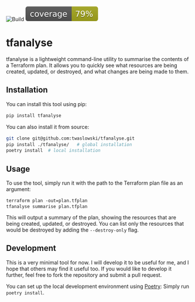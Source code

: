 ![Build](https://github.com/twaslowski/tfanalyse/actions/workflows/test.yml/badge.svg)
![Coverage](./test/coverage.svg)

# tfanalyse

tfanalyse is a lightweight command-line utility to summarise the contents of a Terraform plan.
It allows you to quickly see what resources are being created, updated, or destroyed, and what changes are being made to them.

## Installation

You can install this tool using pip:

```bash
pip install tfanalyse
```

You can also install it from source:

```bash
git clone git@github.com:twaslowski/tfanalyse.git
pip install ./tfanalyse/   # global installation
poetry install  # local installation
```

## Usage

To use the tool, simply run it with the path to the Terraform plan file as an argument:

```
terraform plan -out=plan.tfplan
tfanalyse summarise plan.tfplan
```

This will output a summary of the plan, showing the resources that are being created, updated, or destroyed.
You can list only the resources that would be destroyed by adding the `--destroy-only` flag.

## Development

This is a very minimal tool for now. I will develop it to be useful for me, and I hope that others may find it useful
too. If you would like to develop it further, feel free to fork the repository and submit a pull request.

You can set up the local development environment using [Poetry](https://python-poetry.org/): Simply run `poetry install`.
